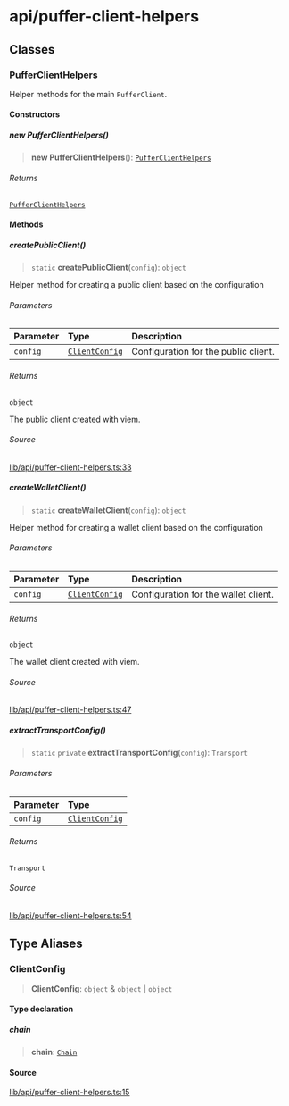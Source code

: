 # api/puffer-client-helpers

## Classes

### PufferClientHelpers

Helper methods for the main `PufferClient`.

#### Constructors

##### new PufferClientHelpers()

> **new PufferClientHelpers**(): [`PufferClientHelpers`](puffer-client-helpers.md#pufferclienthelpers)

###### Returns

[`PufferClientHelpers`](puffer-client-helpers.md#pufferclienthelpers)

#### Methods

##### createPublicClient()

> `static` **createPublicClient**(`config`): `object`

Helper method for creating a public client based on the
configuration

###### Parameters

| Parameter | Type | Description |
| :------ | :------ | :------ |
| `config` | [`ClientConfig`](puffer-client-helpers.md#clientconfig) | Configuration for the public client. |

###### Returns

`object`

The public client created with viem.

###### Source

[lib/api/puffer-client-helpers.ts:33](https://github.com/PufferFinance/puffer-sdk/blob/0be1bec30fd92606682cd2b2062122b82c51e20f/lib/api/puffer-client-helpers.ts#L33)

##### createWalletClient()

> `static` **createWalletClient**(`config`): `object`

Helper method for creating a wallet client based on the
configuration

###### Parameters

| Parameter | Type | Description |
| :------ | :------ | :------ |
| `config` | [`ClientConfig`](puffer-client-helpers.md#clientconfig) | Configuration for the wallet client. |

###### Returns

`object`

The wallet client created with viem.

###### Source

[lib/api/puffer-client-helpers.ts:47](https://github.com/PufferFinance/puffer-sdk/blob/0be1bec30fd92606682cd2b2062122b82c51e20f/lib/api/puffer-client-helpers.ts#L47)

##### extractTransportConfig()

> `static` `private` **extractTransportConfig**(`config`): `Transport`

###### Parameters

| Parameter | Type |
| :------ | :------ |
| `config` | [`ClientConfig`](puffer-client-helpers.md#clientconfig) |

###### Returns

`Transport`

###### Source

[lib/api/puffer-client-helpers.ts:54](https://github.com/PufferFinance/puffer-sdk/blob/0be1bec30fd92606682cd2b2062122b82c51e20f/lib/api/puffer-client-helpers.ts#L54)

## Type Aliases

### ClientConfig

> **ClientConfig**: `object` & `object` \| `object`

#### Type declaration

##### chain

> **chain**: [`Chain`](../chains/constants.md#chain)

#### Source

[lib/api/puffer-client-helpers.ts:15](https://github.com/PufferFinance/puffer-sdk/blob/0be1bec30fd92606682cd2b2062122b82c51e20f/lib/api/puffer-client-helpers.ts#L15)
